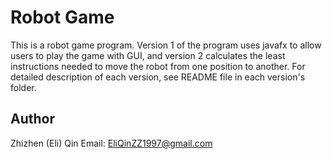 # Robot Game
This is a robot game program. Version 1 of the program uses javafx to allow
users to play the game with GUI, and version 2 calculates the least instructions
needed to move the robot from one position to another.
For detailed description of each version, see README file in each version's
folder.

## Author
Zhizhen (Eli) Qin
Email: EliQinZZ1997@gmail.com

